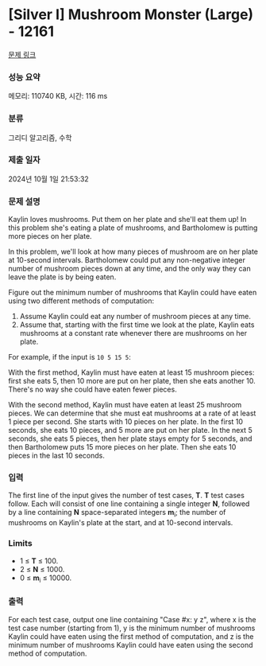 # [Silver I] Mushroom Monster (Large) - 12161 

[문제 링크](https://www.acmicpc.net/problem/12161) 

### 성능 요약

메모리: 110740 KB, 시간: 116 ms

### 분류

그리디 알고리즘, 수학

### 제출 일자

2024년 10월 1일 21:53:32

### 문제 설명

<p>Kaylin loves mushrooms. Put them on her plate and she'll eat them up! In this problem she's eating a plate of mushrooms, and Bartholomew is putting more pieces on her plate.</p>

<p>In this problem, we'll look at how many pieces of mushroom are on her plate at 10-second intervals. Bartholomew could put any non-negative integer number of mushroom pieces down at any time, and the only way they can leave the plate is by being eaten.</p>

<p>Figure out the minimum number of mushrooms that Kaylin could have eaten using two different methods of computation:</p>

<ol>
	<li>Assume Kaylin could eat any number of mushroom pieces at any time.</li>
	<li>Assume that, starting with the first time we look at the plate, Kaylin eats mushrooms at a constant rate whenever there are mushrooms on her plate.</li>
</ol>

<p>For example, if the input is <code>10 5 15 5</code>:</p>

<p>With the first method, Kaylin must have eaten at least 15 mushroom pieces: first she eats 5, then 10 more are put on her plate, then she eats another 10. There's no way she could have eaten fewer pieces.</p>

<p>With the second method, Kaylin must have eaten at least 25 mushroom pieces. We can determine that she must eat mushrooms at a rate of at least 1 piece per second. She starts with 10 pieces on her plate. In the first 10 seconds, she eats 10 pieces, and 5 more are put on her plate. In the next 5 seconds, she eats 5 pieces, then her plate stays empty for 5 seconds, and then Bartholomew puts 15 more pieces on her plate. Then she eats 10 pieces in the last 10 seconds.</p>

### 입력 

 <p>The first line of the input gives the number of test cases, <strong>T</strong>.  <strong>T</strong> test cases follow. Each will consist of one line containing a single integer <strong>N</strong>, followed by a line containing <strong>N</strong> space-separated integers <strong>m</strong><sub>i</sub>; the number of mushrooms on Kaylin's plate at the start, and at 10-second intervals.</p>

<h3>Limits</h3>

<ul>
	<li>1 ≤ <strong>T</strong> ≤ 100.</li>
	<li>2 ≤ <strong>N</strong> ≤ 1000.</li>
	<li>0 ≤ <strong>m</strong><sub>i</sub> ≤ 10000.</li>
</ul>

### 출력 

 <p>For each test case, output one line containing "Case #x: y z", where x is the test case number (starting from 1), y is the minimum number of mushrooms Kaylin could have eaten using the first method of computation, and z is the minimum number of mushrooms Kaylin could have eaten using the second method of computation.</p>

